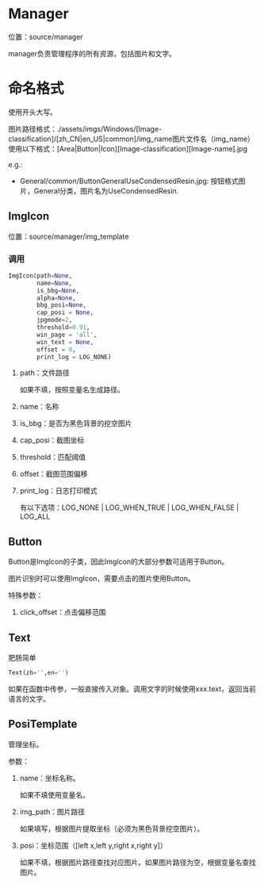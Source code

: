 # Manager

位置：source/manager

manager负责管理程序的所有资源，包括图片和文字。

# 命名格式

使用开头大写。

图片路径格式：./assets/imgs/Windows/\[Image-classification\]/\[zh_CN|en_US|common\]/img_name图片文件名（img_name）使用以下格式：\[Area|Button|Icon\]\[Image-classification\]\[Image-name\].jpg

e.g.:

- General/common/ButtonGeneralUseCondensedResin.jpg: 按钮格式图片，General分类，图片名为UseCondensedResin.

## ImgIcon

位置：source/manager/img_template

### 调用

```python
ImgIcon(path=None,
        name=None,
        is_bbg=None,
        alpha=None,
        bbg_posi=None,
        cap_posi = None,
        jpgmode=2,
        threshold=0.91,
        win_page = 'all',
        win_text = None,
        offset = 0,
        print_log = LOG_NONE)
```

1. path：文件路径

   如果不填，按照变量名生成路径。

2. name：名称

3. is_bbg：是否为黑色背景的挖空图片

4. cap_posi：截图坐标

5. threshold：匹配阈值

6. offset：截图范围偏移

7. print_log：日志打印模式

   有以下选项：LOG_NONE | LOG_WHEN_TRUE | LOG_WHEN_FALSE | LOG_ALL

## Button

Button是ImgIcon的子类，因此ImgIcon的大部分参数可适用于Button。

图片识别时可以使用ImgIcon，需要点击的图片使用Button。

特殊参数：

1. click_offset：点击偏移范围

## Text

肥肠简单

```python
Text(zh='',en='')
```

如果在函数中传参，一般直接传入对象。调用文字的时候使用xxx.text，返回当前语言的文字。

## PosiTemplate

管理坐标。

参数：

1. name：坐标名称。

   如果不填使用变量名。

2. img_path：图片路径

   如果填写，根据图片提取坐标（必须为黑色背景挖空图片）。

3. posi：坐标范围（\[left x,left y,right x,right y\]）

   如果不填，根据图片路径查找对应图片。如果图片路径为空，根据变量名查找图片。
